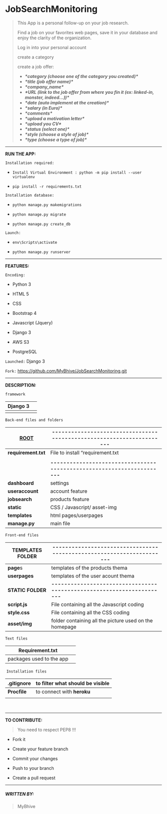 # 	****JobSearchMonitoring****


> This App is a personal follow-up on your job research.
>
> Find a job on your favorites web pages, save it in your database and enjoy the clarity of the organization.
>
> Log in  into your personal account 
>
> create a category 
>
> create a job offer:
>
> - ***\*category (choose one of the category you created)\****
> - ***\*title (job offer name)\****
> - ***\*company_name\****
> - ***\*URL (link to the job offer from where you fin it (ex: linked-in, monster, indeed...))\****
> - ***\*date (auto implement at the creation)\**** 
> - ***\*salary (in Euro)\****
> - ***\*comments\**** 
> - ***\*upload a motivation letter\**** 
> - ***\*upload you CV\****
> - ***\*status (select one)\****
> - ***\*style (choose a style of job)\****
> - ***\*type (choose a type of job)\****

---------------------------------------------------------------------------------------------

[]()**RUN THE APP:**

`Installation required:`

- ```
  Install Virtual Environment : python -m pip install --user virtualenv
  ```

- ```
  pip install -r requirements.txt
  ```



`Installation database:`

- ```
  python manage.py makemigrations
  ```

- ```
  python manage.py migrate
  ```

- ```
  python manage.py create_db
  ```

  

`Launch:`

- ```
  env\Scripts\activate
  ```

- ```
  python manage.py runserver
  ```


----------------------------------------------------------------------------------------------

[]()**FEATURES:**

`Encoding:`

- Python 3

- HTML 5

- CSS

- Bootstrap 4

- Javascript (Jquery)

- Django 3

- AWS S3

- PostgreSQL

  

`Launched:`
Django 3



`Fork:`
https://github.com/MyBhive/JobSearchMonitoring.git

-----------------------------------------------------------------------------------------------

[]()**DESCRIPTION:**

`framework`

| Django 3 |      |
| -------- | ---- |
|          |      |

`Back-end files and folders`

| [ROOT]()            | --------------------------------------------------------------------- |
| ------------------- | ------------------------------------------------------------ |
| **requirement.txt** | File to install “requirement.txt                             |
|                     |                                                              |
|                     | **---------------------------------------------------------------------** |
| **dashboard**       | settings                                                     |
| **useraccount**     | account feature                                              |
| **jobsearch**       | products feature                                             |
| **static**          | CSS / Javascript/ asset-img                                  |
| **templates**       | html pages/userpages                                         |
| **manage.py**       | main file                                                    |

`Front-end files`

| **TEMPLATES FOLDER**[]() | --------------------------------------------------------------------- |
| ------------------------ | ------------------------------------------------------------ |
| **page**s                | templates of the products thema                              |
| **userpages**            | templates of the user acount thema                           |
| **STATIC FOLDER**[]()    | **---------------------------------------------------------------------** |
| **script.js**            | File containing all the Javascript coding                    |
| **style.css**            | File containing all the CSS coding                           |
| **asset/img**            | folder containing all the picture used on the homepage       |

`Text files`

| **Requirement.txt**      |      |
| ------------------------ | ---- |
| packages used to the app |      |

​	`Installation files`

| **.gitignore** | to filter what should be visible |
| -------------- | -------------------------------- |
| **Procfile**   | to connect with **heroku**       |
|                |                                  |

​	



----------------------------------------------------------------------------------------------

[]()**TO CONTRIBUTE:** 

> You need to respect PEP8 !!!  

- Fork it 

- Create your feature branch

- Commit your changes

- Push to your branch 

- Create a pull request

-----------------------------------------------------------------------------------------------

##### []()**WRITTEN BY:**

> MyBhive 

